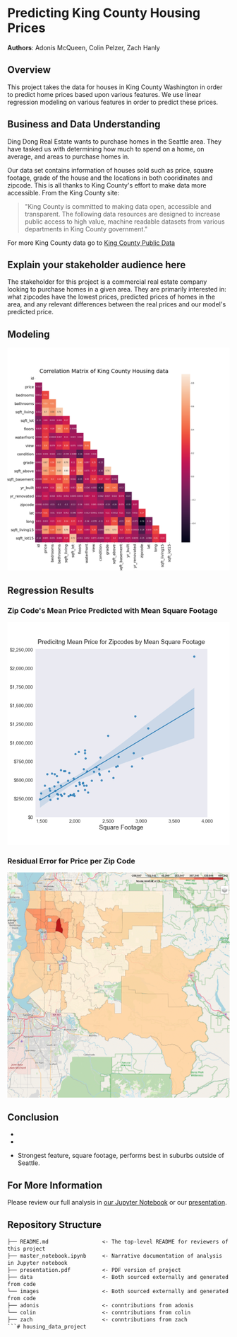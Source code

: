 # Predicting King County Housing Prices

**Authors**: Adonis McQueen, Colin Pelzer, Zach Hanly

## Overview
This project takes the data for houses in King County Washington in order to predict home prices based upon various features. We use linear regression modeling on various features in order to predict these prices. 

## Business and Data Understanding
Ding Dong Real Estate wants to purchase homes in the Seattle area. They have tasked us with determining how much to spend on a home, on average, and areas to purchase homes in. 

Our data set contains information of houses sold such as price, square footage, grade of the house and the locations in both cooridinates and zipcode. This is all thanks to King County's effort to make data more accessible. 
From the King County site:
<blockquote cite="https://kingcounty.gov/about/website/Transparency.aspx">
"King County is committed to making data open, accessible and transparent. The following data resources are designed to increase public access to high value, machine readable datasets from various departments in King County government."</blockquote>

For more King County data go to [King County Public Data](https://kingcounty.gov/services/data.aspx)

## Explain your stakeholder audience here
The stakeholder for this project is a commercial real estate company looking to purchase homes in a given area. They are primarily interested in: what zipcodes have the lowest prices, predicted prices of homes in the area, and any relevant differences between the real prices and our model's predicted price.

## Modeling
![Correlation Heatmap](images/corr_heatmap.png)

## Regression Results
### Zip Code's Mean Price Predicted with Mean Square Footage
![Zipcode Regression plot](images/zipcode_regression.png)

### Residual Error for Price per Zip Code
![Zipcode Map](images/map.png)

## Conclusion
*

*

* Strongest feature, square footage,  performs best in suburbs outside of Seattle.

## For More Information

Please review our full analysis in [our Jupyter Notebook](./main_notebook.ipynb) or our [presentation](./presentation.pdf).

## Repository Structure

```
├── README.md                 <- The top-level README for reviewers of this project
├── master_notebook.ipynb     <- Narrative documentation of analysis in Jupyter notebook
├── presentation.pdf          <- PDF version of project 
├── data                      <- Both sourced externally and generated from code
└── images                    <- Both sourced externally and generated from code
├── adonis                    <- conntributions from adonis
└── colin                     <- conntributions from colin
├── zach                      <- conntributions from zach
```# housing_data_project
